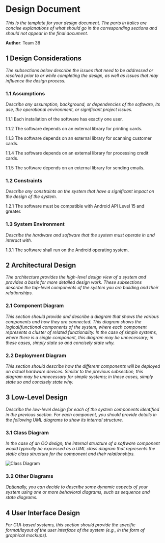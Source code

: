 # Design Document

*This is the template for your design document. The parts in italics are concise explanations of what should go in the corresponding sections and should not appear in the final document.*

**Author**: Team 38

## 1 Design Considerations

*The subsections below describe the issues that need to be addressed or resolved prior to or while completing the design, as well as issues that may influence the design process.*

### 1.1 Assumptions

*Describe any assumption, background, or dependencies of the software, its use, the operational environment, or significant project issues.*

1.1.1 Each installation of the software has exactly one user.

1.1.2 The software depends on an external library for printing cards.

1.1.3 The software depends on an external library for scanning customer cards.

1.1.4 The software depends on an external library for processing credit cards.

1.1.5 The software depends on an external library for sending emails.

### 1.2 Constraints

*Describe any constraints on the system that have a significant impact on the design of the system.*

1.2.1 The software must be compatible with Android API Level 15 and greater.

### 1.3 System Environment

*Describe the hardware and software that the system must operate in and interact with.*

1.3.1 The software shall run on the Android operating system.


## 2 Architectural Design

*The architecture provides the high-level design view of a system and provides a basis for more detailed design work. These subsections describe the top-level components of the system you are building and their relationships.*

### 2.1 Component Diagram

*This section should provide and describe a diagram that shows the various components and how they are connected. This diagram shows the logical/functional components of the system, where each component represents a cluster of related functionality. In the case of simple systems, where there is a single component, this diagram may be unnecessary; in these cases, simply state so and concisely state why.*

### 2.2 Deployment Diagram

*This section should describe how the different components will be deployed on actual hardware devices. Similar to the previous subsection, this diagram may be unnecessary for simple systems; in these cases, simply state so and concisely state why.*

## 3 Low-Level Design

*Describe the low-level design for each of the system components identified in the previous section. For each component, you should provide details in the following UML diagrams to show its internal structure.*

### 3.1 Class Diagram

*In the case of an OO design, the internal structure of a software component would typically be expressed as a UML class diagram that represents the static class structure for the component and their relationships.*

![Class Diagram](https://github.gatech.edu/gt-omscs-softeng/6300Spring16Team38/blob/master/Project2/Design-Team/design-team.png "Awesome class diagram")

### 3.2 Other Diagrams

*<u>Optionally</u>, you can decide to describe some dynamic aspects of your system using one or more behavioral diagrams, such as sequence and state diagrams.*

## 4 User Interface Design
*For GUI-based systems, this section should provide the specific format/layout of the user interface of the system (e.g., in the form of graphical mockups).*

